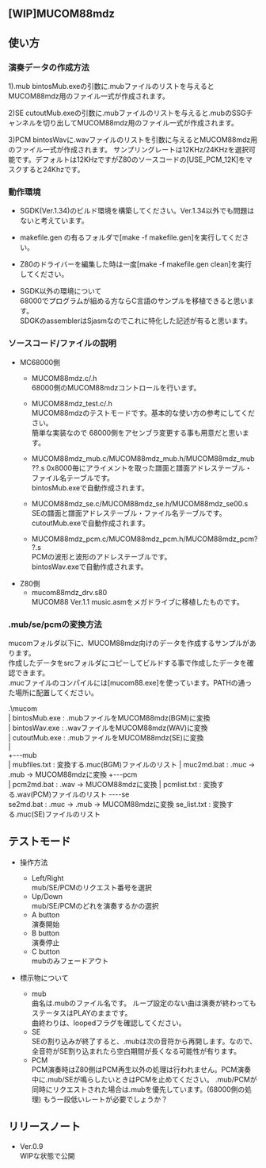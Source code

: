 [WIP]MUCOM88mdz
------------------
## 使い方

### 演奏データの作成方法
 1).mub
 bintosMub.exeの引数に.mubファイルのリストを与えるとMUCOM88mdz用のファイル一式が作成されます。
 
 2)SE
 cutoutMub.exeの引数に.mubファイルのリストを与えると.mubのSSGチャンネルを切り出してMUCOM88mdz用のファイル一式が作成されます。
 
 3)PCM
 bintosWavに.wavファイルのリストを引数に与えるとMUCOM88mdz用のファイル一式が作成されます。
 サンプリングレートは12KHz/24KHzを選択可能です。デフォルトは12KHzですがZ80のソースコードの[USE_PCM_12K]をマスクすると24Khzです。

### 動作環境
- SGDK(Ver.1.34)のビルド環境を構築してください。Ver.1.34以外でも問題はないと考えています。  
- makefile.gen の有るフォルダで[make -f makefile.gen]を実行してください。
- Z80のドライバーを編集した時は一度[make -f makefile.gen clean]を実行してください。

- SGDK以外の環境について  
68000でプログラムが組める方ならC言語のサンプルを移植できると思います。  
SDGKのassemblerはSjasmなのでこれに特化した記述が有ると思います。  

### ソースコード/ファイルの説明
  - MC68000側  
    - MUCOM88mdz.c/.h  
    68000側のMUCOM88mdzコントロールを行います。
    - MUCOM88mdz_test.c/.h  
    MUCOM88mdzのテストモードです。基本的な使い方の参考にしてください。  
    簡単な実装なので 68000側をアセンブラ変更する事も用意だと思います。

    - MUCOM88mdz_mub.c/MUCOM88mdz_mub.h/MUCOM88mdz_mub??.s
    0x8000毎にアライメントを取った譜面と譜面アドレステーブル・ファイル名テーブルです。  
    bintosMub.exeで自動作成されます。

    - MUCOM88mdz_se.c/MUCOM88mdz_se.h/MUCOM88mdz_se00.s  
    SEの譜面と譜面アドレステーブル・ファイル名テーブルです。  
    cutoutMub.exeで自動作成されます。

    - MUCOM88mdz_pcm.c/MUCOM88mdz_pcm.h/MUCOM88mdz_pcm??.s  
    PCMの波形と波形のアドレステーブルです。  
    bintosWav.exeで自動作成されます。  
  - Z80側  
    - mucom88mdz_drv.s80  
    MUCOM88 Ver.1.1 music.asmをメガドライブに移植したものです。

### .mub/se/pcmの変換方法
mucomフォルダ以下に、MUCOM88mdz向けのデータを作成するサンプルがあります。  
作成したデータをsrcフォルダにコピーしてビルドする事で作成したデータを確認できます。  
.mucファイルのコンパイルには[mucom88.exe]を使っています。PATHの通った場所に配置してください。  

.\mucom  
|   bintosMub.exe : .mubファイルをMUCOM88mdz(BGM)に変換  
|   bintosWav.exe : .wavファイルをMUCOM88mdz(WAV)に変換  
|   cutoutMub.exe : .mubファイルをMUCOM88mdz(SE)に変換  
|   
+---mub  
|       mubfiles.txt  : 変換する.muc(BGM)ファイルのリスト
|       muc2md.bat    : .muc → .mub → MUCOM88mdzに変換
+---pcm  
|       pcm2md.bat  : .wav → MUCOM88mdzに変換
|       pcmlist.txt  : 変換する.wav(PCM)ファイルのリスト
----se  
        se2md.bat   : .muc → .mub → MUCOM88mdzに変換
        se_list.txt  : 変換する.muc(SE)ファイルのリスト

## テストモード
  - 操作方法  
    - Left/Right  
    mub/SE/PCMのリクエスト番号を選択
    - Up/Down  
    mub/SE/PCMのどれを演奏するかの選択
    - A button  
    演奏開始
    - B button  
    演奏停止
    - C button  
    mubのみフェードアウト

  - 標示物について
    - mub  
    曲名は.mubのファイル名です。
    ループ設定のない曲は演奏が終わってもステータスはPLAYのままです。  
    曲終わりは、loopedフラグを確認してください。
    - SE  
    SEの割り込みが終了すると、.mubは次の音符から再開します。なので、全音符がSE割り込まれたら空白期間が長くなる可能性が有ります。  
    - PCM  
    PCM演奏時はZ80側はPCM再生以外の処理は行われません。PCM演奏中に.mub/SEが鳴らしたいときはPCMを止めてください。
    .mub/PCMが同時にリクエストされた場合は.mubを優先しています。(68000側の処理)
    もう一段低いレートが必要でしょうか？

## リリースノート
  - Ver.0.9  
  WIPな状態で公開
